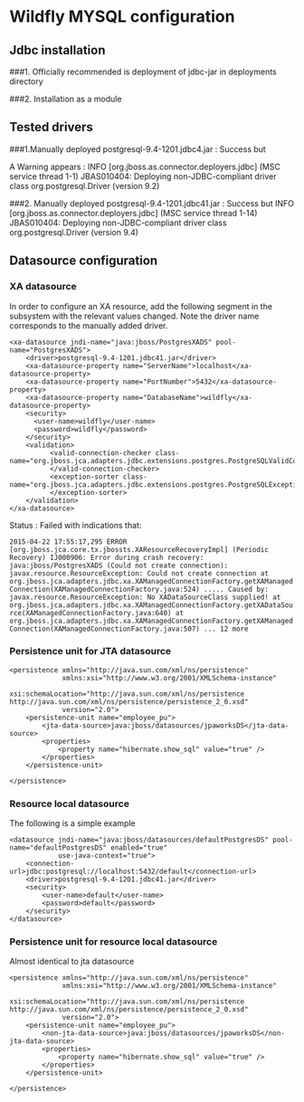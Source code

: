 Wildfly MYSQL configuration
=============================

Jdbc installation
-----------------

###1. Officially recommended is deployment of jdbc-jar in deployments directory


###2. Installation as a module



Tested drivers
--------------
###1.Manually deployed  postgresql-9.4-1201.jdbc4.jar :  Success but

A Warning appears :
INFO [org.jboss.as.connector.deployers.jdbc] (MSC service thread 1-1) JBAS010404: Deploying non-JDBC-compliant driver class org.postgresql.Driver (version 9.2)

###2. Manually deployed  postgresql-9.4-1201.jdbc41.jar :  Success but
INFO  [org.jboss.as.connector.deployers.jdbc] (MSC service thread 1-14) JBAS010404: Deploying non-JDBC-compliant driver class org.postgresql.Driver (version 9.4)


Datasource configuration
------------------------

### XA datasource

In order to configure an XA resource, add the following segment in the <datasources> subsystem  with the relevant values changed.
Note the driver name corresponds to the manually added driver.

    <xa-datasource jndi-name="java:jboss/PostgresXADS" pool-name="PostgresXADS">
        <driver>postgresql-9.4-1201.jdbc41.jar</driver>
        <xa-datasource-property name="ServerName">localhost</xa-datasource-property>
        <xa-datasource-property name="PortNumber">5432</xa-datasource-property>
        <xa-datasource-property name="DatabaseName">wildfly</xa-datasource-property>
        <security>
          <user-name>wildfly</user-name>
          <password>wildfly</password>
        </security>
        <validation>
              <valid-connection-checker class-name="org.jboss.jca.adapters.jdbc.extensions.postgres.PostgreSQLValidConnectionChecker">
              </valid-connection-checker>
              <exception-sorter class-name="org.jboss.jca.adapters.jdbc.extensions.postgres.PostgreSQLExceptionSorter">
              </exception-sorter>
        </validation>
    </xa-datasource>
    
Status : Failed with indications that:
 
`2015-04-22 17:55:17,295 ERROR [org.jboss.jca.core.tx.jbossts.XAResourceRecoveryImpl] (Periodic Recovery) IJ000906: Error during crash recovery: java:jboss/PostgresXADS (Could not create connection): javax.resource.ResourceException: Could not create connection
	at org.jboss.jca.adapters.jdbc.xa.XAManagedConnectionFactory.getXAManagedConnection(XAManagedConnectionFactory.java:524)
	.....
Caused by: javax.resource.ResourceException: No XADataSourceClass supplied!
	at org.jboss.jca.adapters.jdbc.xa.XAManagedConnectionFactory.getXADataSource(XAManagedConnectionFactory.java:640)
	at org.jboss.jca.adapters.jdbc.xa.XAManagedConnectionFactory.getXAManagedConnection(XAManagedConnectionFactory.java:507)
	... 12 more`
	
	
### Persistence unit for JTA datasource
    <persistence xmlns="http://java.sun.com/xml/ns/persistence"
                 xmlns:xsi="http://www.w3.org/2001/XMLSchema-instance"
                 xsi:schemaLocation="http://java.sun.com/xml/ns/persistence http://java.sun.com/xml/ns/persistence/persistence_2_0.xsd"
                 version="2.0">
        <persistence-unit name="employee_pu">    
            <jta-data-source>java:jboss/datasources/jpaworksDS</jta-data-source>
            <properties>
                <property name="hibernate.show_sql" value="true" />
            </properties>    
        </persistence-unit>
    
    </persistence>
	

    
### Resource local datasource   
The following is a simple example

    <datasource jndi-name="java:jboss/datasources/defaultPostgresDS" pool-name="defaultPostgresDS" enabled="true"
                use-java-context="true">
        <connection-url>jdbc:postgresql://localhost:5432/default</connection-url>
        <driver>postgresql-9.4-1201.jdbc41.jar</driver>
        <security>
            <user-name>default</user-name>
            <password>default</password>
        </security>
    </datasource>
    

### Persistence unit for resource local datasource
Almost identical to jta datasource 

    <persistence xmlns="http://java.sun.com/xml/ns/persistence"
                 xmlns:xsi="http://www.w3.org/2001/XMLSchema-instance"
                 xsi:schemaLocation="http://java.sun.com/xml/ns/persistence http://java.sun.com/xml/ns/persistence/persistence_2_0.xsd"
                 version="2.0">
        <persistence-unit name="employee_pu">    
            <non-jta-data-source>java:jboss/datasources/jpaworksDS</non-jta-data-source>
            <properties>
                <property name="hibernate.show_sql" value="true" />
            </properties>    
        </persistence-unit>
    
    </persistence>

